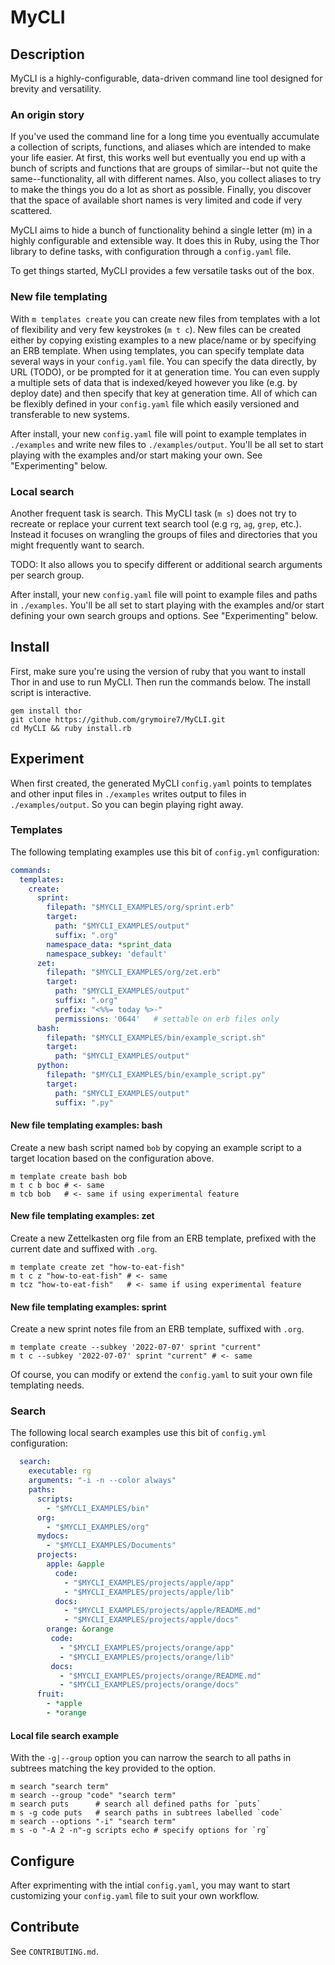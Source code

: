 # MyCLI

## Description
MyCLI is a highly-configurable, data-driven command line tool designed for
brevity and versatility.

### An origin story
If you've used the command line for a long time you eventually accumulate a
collection of scripts, functions, and aliases which are intended to make your
life easier. At first, this works well but eventually you end up with a bunch of
scripts and functions that are groups of similar--but not quite the
same--functionality, all with different names. Also, you collect aliases to try
to make the things you do a lot as short as possible. Finally, you discover that
the space of available short names is very limited and code if very scattered.

MyCLI aims to hide a bunch of functionality behind a single letter (m) in a
highly configurable and extensible way. It does this in Ruby, using the Thor
library to define tasks, with configuration through a `config.yaml` file.

To get things started, MyCLI provides a few versatile tasks out of the box.

### New file templating
With `m templates create` you can create new files from templates with a lot of
flexibility and very few keystrokes (`m t c`). New files can be created either
by copying existing examples to a new place/name or by specifying an ERB
template. When using templates, you can specify template data several ways in
your `config.yaml` file. You can specify the data directly, by URL (TODO), or be
prompted for it at generation time. You can even supply a multiple sets of data
that is indexed/keyed however you like (e.g. by deploy date) and then specify
that key at generation time. All of which can be flexibly defined in your
`config.yaml` file which easily versioned and transferable to new systems.

After install, your new `config.yaml` file will point to example templates in
`./examples` and write new files to `./examples/output`. You'll be all set to
start playing with the examples and/or start making your own. See
"Experimenting" below.

### Local search
Another frequent task is search. This MyCLI task (`m s`) does not try to
recreate or replace your current text search tool (e.g `rg`, `ag`, `grep`,
etc.). Instead it focuses on wrangling the groups of files and directories
that you might frequently want to search.

TODO: It also allows you to specify different or additional search arguments per
search group.

After install, your new `config.yaml` file will point to example files and paths
in `./examples`. You'll be all set to start playing with the examples and/or
start defining your own search groups and options. See "Experimenting" below.

## Install

First, make sure you're using the version of ruby that you want to install Thor
in and use to run MyCLI. Then run the commands below. The install script is
interactive.

```shell
gem install thor
git clone https://github.com/grymoire7/MyCLI.git
cd MyCLI && ruby install.rb
```

## Experiment

When first created, the generated MyCLI `config.yaml` points to templates and
other input files in `./examples` writes output to files in `./examples/output`.
So you can begin playing right away.

### Templates

The following templating examples use this bit of `config.yml` configuration:

```yaml
commands:
  templates:
    create:
      sprint:
        filepath: "$MYCLI_EXAMPLES/org/sprint.erb"
        target:
          path: "$MYCLI_EXAMPLES/output"
          suffix: ".org"
        namespace_data: *sprint_data
        namespace_subkey: 'default'
      zet:
        filepath: "$MYCLI_EXAMPLES/org/zet.erb"
        target:
          path: "$MYCLI_EXAMPLES/output"
          suffix: ".org"
          prefix: "<%%= today %>-"
          permissions: '0644'   # settable on erb files only
      bash:
        filepath: "$MYCLI_EXAMPLES/bin/example_script.sh"
        target:
          path: "$MYCLI_EXAMPLES/output"
      python:
        filepath: "$MYCLI_EXAMPLES/bin/example_script.py"
        target:
          path: "$MYCLI_EXAMPLES/output"
          suffix: ".py"
```

#### New file templating examples: bash

Create a new bash script named `bob` by copying an example script to a
target location based on the configuration above.

```shell
m template create bash bob
m t c b boc # <- same
m tcb bob   # <- same if using experimental feature
```

#### New file templating examples: zet

Create a new Zettelkasten org file from an ERB template, prefixed with
the current date and suffixed with `.org`.

```shell
m template create zet "how-to-eat-fish"
m t c z "how-to-eat-fish" # <- same
m tcz "how-to-eat-fish"   # <- same if using experimental feature
```

#### New file templating examples: sprint

Create a new sprint notes file from an ERB template, suffixed with `.org`.

```shell
m template create --subkey '2022-07-07' sprint "current"
m t c --subkey '2022-07-07' sprint "current" # <- same
```

Of course, you can modify or extend the `config.yaml` to suit your own
file templating needs.

### Search

The following local search examples use this bit of `config.yml` configuration:

```yaml
  search:
    executable: rg
    arguments: "-i -n --color always"
    paths:
      scripts:
        - "$MYCLI_EXAMPLES/bin"
      org:
        - "$MYCLI_EXAMPLES/org"
      mydocs:
        - "$MYCLI_EXAMPLES/Documents"
      projects:
        apple: &apple
          code:
            - "$MYCLI_EXAMPLES/projects/apple/app"
            - "$MYCLI_EXAMPLES/projects/apple/lib"
          docs:
            - "$MYCLI_EXAMPLES/projects/apple/README.md"
            - "$MYCLI_EXAMPLES/projects/apple/docs"
        orange: &orange
         code:
           - "$MYCLI_EXAMPLES/projects/orange/app"
           - "$MYCLI_EXAMPLES/projects/orange/lib"
         docs:
           - "$MYCLI_EXAMPLES/projects/orange/README.md"
           - "$MYCLI_EXAMPLES/projects/orange/docs"
      fruit:
        - *apple
        - *orange
```

#### Local file search example

With the `-g|--group` option you can narrow the search to all paths in
subtrees matching the key provided to the option.

```shell
m search "search term"
m search --group "code" "search term"
m search puts      # search all defined paths for `puts`
m s -g code puts   # search paths in subtrees labelled `code`
m search --options "-i" "search term"
m s -o "-A 2 -n"-g scripts echo # specify options for `rg`
```

## Configure

After exprimenting with the intial `config.yaml`, you may want to start
customizing your `config.yaml` file to suit your own workflow.

## Contribute
See `CONTRIBUTING.md`.

